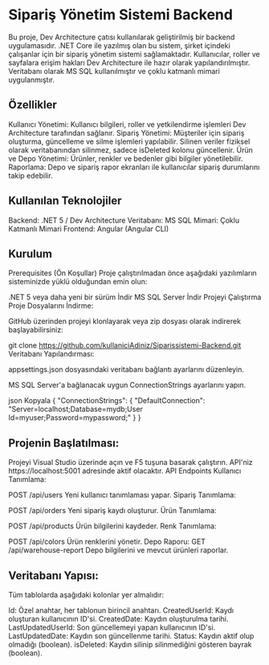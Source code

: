 # Sipariş Yönetim Sistemi Backend
Bu proje, Dev Architecture çatısı kullanılarak geliştirilmiş bir backend uygulamasıdır. .NET Core ile yazılmış olan bu sistem, şirket içindeki çalışanlar için bir sipariş yönetim sistemi sağlamaktadır. Kullanıcılar, roller ve sayfalara erişim hakları Dev Architecture ile hazır olarak yapılandırılmıştır. Veritabanı olarak MS SQL kullanılmıştır ve çoklu katmanlı mimari uygulanmıştır.

## Özellikler
Kullanıcı Yönetimi: Kullanıcı bilgileri, roller ve yetkilendirme işlemleri Dev Architecture tarafından sağlanır.
Sipariş Yönetimi: Müşteriler için sipariş oluşturma, güncelleme ve silme işlemleri yapılabilir. Silinen veriler fiziksel olarak veritabanından silinmez, sadece isDeleted kolonu güncellenir.
Ürün ve Depo Yönetimi: Ürünler, renkler ve bedenler gibi bilgiler yönetilebilir.
Raporlama: Depo ve sipariş rapor ekranları ile kullanıcılar sipariş durumlarını takip edebilir.

## Kullanılan Teknolojiler
Backend: .NET 5 / Dev Architecture
Veritabanı: MS SQL
Mimari: Çoklu Katmanlı Mimari
Frontend: Angular (Angular CLI)

## Kurulum
Prerequisites (Ön Koşullar)
Proje çalıştırılmadan önce aşağıdaki yazılımların sisteminizde yüklü olduğundan emin olun:

.NET 5 veya daha yeni bir sürüm İndir
MS SQL Server İndir
Projeyi Çalıştırma
Proje Dosyalarını İndirme:

GitHub üzerinden projeyi klonlayarak veya zip dosyası olarak indirerek başlayabilirsiniz:

git clone https://github.com/kullaniciAdiniz/Siparissistemi-Backend.git
Veritabanı Yapılandırması:

appsettings.json dosyasındaki veritabanı bağlantı ayarlarını düzenleyin.

MS SQL Server'a bağlanacak uygun ConnectionStrings ayarlarını yapın.

json
Kopyala
{
  "ConnectionStrings": {
    "DefaultConnection": "Server=localhost;Database=mydb;User Id=myuser;Password=mypassword;"
  }
}
## Projenin Başlatılması:
Projeyi Visual Studio üzerinde açın ve F5 tuşuna basarak çalıştırın.
API'niz https://localhost:5001 adresinde aktif olacaktır.
API Endpoints
Kullanıcı Tanımlama:

POST /api/users
Yeni kullanıcı tanımlaması yapar.
Sipariş Tanımlama:

POST /api/orders
Yeni sipariş kaydı oluşturur.
Ürün Tanımlama:

POST /api/products
Ürün bilgilerini kaydeder.
Renk Tanımlama:

POST /api/colors
Ürün renklerini yönetir.
Depo Raporu:
GET /api/warehouse-report
Depo bilgilerini ve mevcut ürünleri raporlar.
## Veritabanı Yapısı:
Tüm tablolarda aşağıdaki kolonlar yer almalıdır:

Id: Özel anahtar, her tablonun birincil anahtarı.
CreatedUserId: Kaydı oluşturan kullanıcının ID'si.
CreatedDate: Kaydın oluşturulma tarihi.
LastUpdatedUserId: Son güncellemeyi yapan kullanıcının ID'si.
LastUpdatedDate: Kaydın son güncellenme tarihi.
Status: Kaydın aktif olup olmadığı (boolean).
isDeleted: Kaydın silinip silinmediğini gösteren bayrak (boolean).
